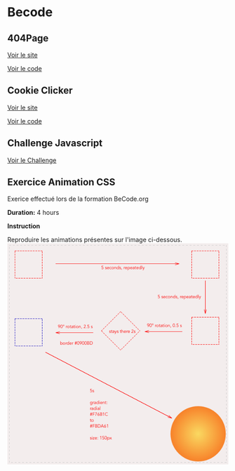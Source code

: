 # Becode

## 404Page

[Voir le site](https://sammuelj.github.io/Becode/BeCode-HTML-CSS-master/404Page/)

[Voir le code](https://github.com/SammuelJ/Becode/tree/master/404Page-master)

## Cookie Clicker
[Voir le site](https://sammuelj.github.io/Becode/Clicker-master/)

[Voir le code](https://github.com/SammuelJ/Becode/tree/master/Clicker-master)


## Challenge Javascript

[Voir le Challenge ](https://github.com/SammuelJ/Becode/tree/master/js-datavisualisation-challenge-master)

## Exercice Animation CSS

Exerice effectué lors de la formation BeCode.org

**Duration:** 4 hours

**Instruction**

Reproduire les animations présentes sur l'image ci-dessous. 
![Image](https://github.com/SammuelJ/Becode/blob/master/css-animation-drill-master/img/css_animation_exercise_4.png)
